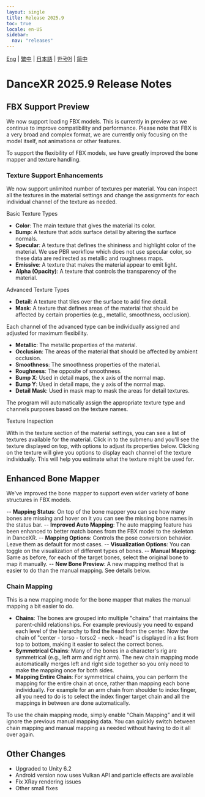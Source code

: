 ```yaml
---
layout: single
title: Release 2025.9
toc: true
locale: en-US
sidebar:
  nav: "releases"
---
```

[Eng](/dancexr/releases/2025.9) | [繁中](/tw/dancexr/releases/2025.9) | [日本語](/jp/dancexr/releases/2025.9) | [한국어](/kr/dancexr/releases/2025.9) | [简中](/zh/dancexr/releases/2025.9)

# DanceXR 2025.9 Release Notes

## FBX Support Preview

We now support loading FBX models. This is currently in preview as we continue to improve compatibility and performance. Please note that FBX is a very broad and complex format, we are currently only focusing on the model itself, not animations or other features.

To support the flexibility of FBX models, we have greatly improved the bone mapper and texture handling.

### Texture Support Enhancements

We now support unlimited number of textures per material. You can inspect all the textures in the material settings and change the assignments for each individual channel of the texture as needed.

Basic Texture Types

- **Color**: The main texture that gives the material its color.
- **Bump**: A texture that adds surface detail by altering the surface normals.
- **Specular**: A texture that defines the shininess and highlight color of the material. We use PBR workflow which does not use specular color, so these data are redirected as metallic and roughness maps.
- **Emissive**: A texture that makes the material appear to emit light.
- **Alpha (Opacity)**: A texture that controls the transparency of the material.

Advanced Texture Types

- **Detail**: A texture that tiles over the surface to add fine detail.
- **Mask**: A texture that defines areas of the material that should be affected by certain properties (e.g., metallic, smoothness, occlusion).

Each channel of the advanced type can be individually assigned and adjusted for maximum flexibility.

- **Metallic**: The metallic properties of the material.
- **Occlusion**: The areas of the material that should be affected by ambient occlusion.
- **Smoothness**: The smoothness properties of the material.
- **Roughness**: The opposite of smoothness.
- **Bump X**: Used in detail maps, the x axis of the normal map.
- **Bump Y**: Used in detail maps, the y axis of the normal map.
- **Detail Mask**: Used in mask map to mask the areas for detail textures.

The program will automatically assign the appropriate texture type and channels purposes based on the texture names.


Texture Inspection

With in the texture section of the material settings, you can see a list of textures available for the material. Click in to the submenu and you'll see the texture displayed on top, with options to adjust its properties below. Clicking on the texture will give you options to display each channel of the texture individually. This will help you estimate what the texture might be used for.

## Enhanced Bone Mapper

We've improved the bone mapper to support even wider variety of bone structures in FBX models. 

-- **Mapping Status**: On top of the bone mapper you can see how many bones are missing and hover on it you can see the missing bone names in the status bar.
-- **Improved Auto Mapping**: The auto mapping feature has been enhanced to better match bones from the FBX model to the skeleton in DanceXR.
-- **Mapping Options**: Controls the pose conversion behavior. Leave them as default for most cases.
-- **Visualization Options**: You can toggle on the visualization of different types of bones.
-- **Manual Mapping**: Same as before, for each of the target bones, select the original bone to map it manually.
-- **New Bone Preview**: A new mapping method that is easier to do than the manual mapping. See details below.

### Chain Mapping
This is a new mapping mode for the bone mapper that makes the manual mapping a bit easier to do. 

- **Chains**: The bones are grouped into multiple "chains" that maintains the parent-child relationships. For example previously you need to expand each level of the hierarchy to find the head from the center. Now the chain of "center - torso - torso2 - neck - head" is displayed in a list from top to bottom, making it easier to select the correct bones.
- **Symmetrical Chains**: Many of the bones in a character's rig are symmetrical (e.g., left arm and right arm). The new chain mapping mode automatically merges left and right side together so you only need to make the mapping once for both sides.
- **Mapping Entire Chain**: For symmetrical chains, you can perform the mapping for the entire chain at once, rather than mapping each bone individually. For example for an arm chain from shoulder to index finger, all you need to do is to select the index finger target chain and all the mappings in between are done automatically. 

To use the chain mapping mode, simply enable "Chain Mapping" and it will ignore the previous manual mapping data. You can quickly switch between chain mapping and manual mapping as needed without having to do it all over again.


## Other Changes
- Upgraded to Unity 6.2
- Android version now uses Vulkan API and particle effects are available
- Fix XRay rendering issues
- Other small fixes